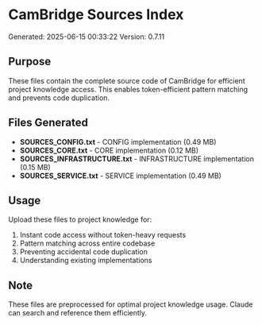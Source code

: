﻿# CamBridge Sources Index
Generated: 2025-06-15 00:33:22
Version: 0.7.11

## Purpose
These files contain the complete source code of CamBridge for efficient project knowledge access.
This enables token-efficient pattern matching and prevents code duplication.

## Files Generated
- **SOURCES_CONFIG.txt** - CONFIG implementation (0.49 MB)
- **SOURCES_CORE.txt** - CORE implementation (0.12 MB)
- **SOURCES_INFRASTRUCTURE.txt** - INFRASTRUCTURE implementation (0.15 MB)
- **SOURCES_SERVICE.txt** - SERVICE implementation (0.49 MB)

## Usage
Upload these files to project knowledge for:
1. Instant code access without token-heavy requests
2. Pattern matching across entire codebase
3. Preventing accidental code duplication
4. Understanding existing implementations

## Note
These files are preprocessed for optimal project knowledge usage.
Claude can search and reference them efficiently.
